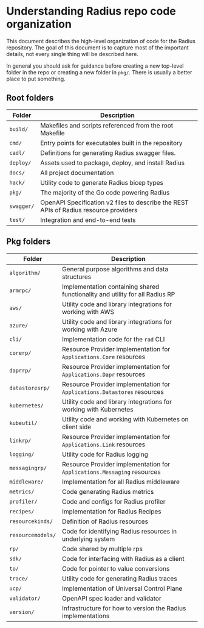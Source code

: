 # Understanding Radius repo code organization

This document describes the high-level organization of code for the Radius repository. The goal of this document is to capture most of the important details, not every single thing will be described here.

In general you should ask for guidance before creating a new top-level folder in the repo or creating a new folder in `pkg/`. There is usually a better place to put something.

## Root folders

| Folder     | Description                                                                           |
| ---------- | --------------------------------------------------------------------------------------|
| `build/`   | Makefiles and scripts referenced from the root Makefile                               |
| `cmd/`     | Entry points for executables built in the repository                                  |
| `cadl/`    | Definitions for generating Radius swagger files.                                      |
| `deploy/`  | Assets used to package, deploy, and install Radius                                    |
| `docs/`    | All project documentation                                                             |
| `hack/`    | Utility code to generate Radius bicep types                                           | 
| `pkg/`     | The majority of the Go code powering Radius                                           |
| `swagger/` | OpenAPI Specification v2 files to describe the REST APIs of Radius resource providers |
| `test/`    | Integration and end-to-end tests                                                      |


## Pkg folders

| Folder            | Description                                                                             |
| ----------------- | --------------------------------------------------------------------------------------- |
| `algorithm/`      | General purpose algorithms and data structures                                          |
| `armrpc/`         | Implementation containing shared functionality and utility for all Radius RP            |
| `aws/`            | Utility code and library integrations for working with AWS                              |
| `azure/`          | Utility code and library integrations for working with Azure                            |
| `cli/`            | Implementation code for the `rad` CLI                                                   |
| `corerp/`         | Resource Provider implementation for `Applications.Core` resources                      |
| `daprrp/`         | Resource Provider implementation for `Applications.Dapr` resources                      |
| `datastoresrp/`   | Resource Provider implementation for `Applications.Datastores` resources                |
| `kubernetes/`     | Utility code and library integrations for working with Kubernetes                       |
| `kubeutil/`       | Utility code and working with Kubernetes on client side                                 |
| `linkrp/`         | Resource Provider implementation for `Applications.Link` resources                      |
| `logging/`        | Utility code for Radius logging                                                         |
| `messagingrp/`    | Resource Provider implementation for `Applications.Messaging` resources                 |
| `middleware/`     | Implementation for all Radius middleware                                                |
| `metrics/`        | Code generating Radius metrics                                                          |
| `profiler/`       | Code and configs for Radius profiler                                                    |
| `recipes/`        | Implementation for Radius Recipes                                                       |
| `resourcekinds/`  | Definition of Radius resources                                                          |
| `resourcemodels/` | Code for identifying Radius resources in underlying system                              |
| `rp/`             | Code shared by multiple rps                                |
| `sdk/`            | Code for interfacing with Radius as a client                                            |
| `to/`             | Code for pointer to value conversions                                                   |
| `trace/`          | Utility code for generating Radius traces                                               |
| `ucp/`            | Implementation of Universal Control Plane                                               |
| `validator/`      | OpenAPI spec loader and validator                                                       |
| `version/`        | Infrastructure for how to version the Radius implementations                            |